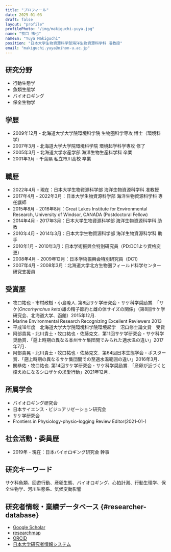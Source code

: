 ```yaml
---
title: "プロフィール"
date: 2025-01-03
draft: false
layout: "profile"
profilePhoto: "/img/makiguchi-yuya.jpg"
name: "牧口 祐也"
nameEn: "Yuya Makiguchi"
position: "日本大学生物資源科学部海洋生物資源科学科 准教授"
email: "makiguchi.yuya@nihon-u.ac.jp"
---
```


## 研究分野

- 行動生態学
- 魚類生態学
- バイオロギング
- 保全生物学

## 学歴

- 2009年12月 - 北海道大学大学院環境科学院 生物圏科学専攻 博士（環境科学）
- 2007年3月 - 北海道大学大学院環境科学院 環境起学科学専攻 修了
- 2005年3月 - 北海道大学水産学部 海洋生物生産科学科 卒業
- 2001年3月 - 千葉県 私立市川高校 卒業

## 職歴

- 2022年4月 - 現在：日本大学生物資源科学部 海洋生物資源科学科 准教授
- 2017年4月 - 2022年3月：日本大学生物資源科学部 海洋生物資源科学科 専任講師
- 2015年8月 - 2016年8月：Great Lakes Institute for Environmental Research, University of Windsor, CANADA (Postdoctoral Fellow)
- 2014年4月 - 2017年3月：日本大学生物資源科学部 海洋生物資源科学科 助教
- 2010年4月 - 2014年3月：日本大学生物資源科学部 海洋生物資源科学科 助手
- 2010年1月 - 2010年3月：日本学術振興会特別研究員（PD:DC1より資格変更）
- 2008年4月 - 2009年12月：日本学術振興会特別研究員（DC1）
- 2007年4月 - 2008年3月：北海道大学北方生物圏フィールド科学センター 研究支援員

## 受賞歴

- 牧口祐也・市村政樹・小島隆人. 第8回サケ学研究会・サケ科学奨励賞. 「サケ(<i>Oncorhynchus keta</i>)雄の精子節約と雌の体サイズの関係」（第8回サケ学研究会、北海道大学、函館）2015年12月.
- Marine Environmental Research Recognizing Excellent Reviewers 2013
- 平成18年度　北海道大学大学院環境科学院環境起学　沼口修士論文賞　受賞
- 阿部貴晃・北川貴士・牧口祐也・佐藤克文．第11回サケ学研究会・サケ科学奨励賞．「遡上時期の異なる本州サケ集団間でみられた適水温の違い」2017年7月．
- 阿部貴晃・北川貴士・牧口祐也・佐藤克文．第64回日本生態学会・ポスター賞．「遡上時期の異なるサケ集団間での至適水温範囲の違い」2016年3月．
- 関恭佑・牧口祐也. 第14回サケ学研究会・サケ科学奨励賞. 「産卵が近づくと控えめになるシロザケの求愛行動」2021年12月．

## 所属学会

- バイオロギング研究会
- 日本サイエンス・ビジュアリゼーション研究会
- サケ学研究会
- Frontiers in Physiology-physio-logging Review Editor(2021-01-)

## 社会活動・委員歴

- 2019年 - 現在：日本バイオロギング研究会 幹事

## 研究キーワード

サケ科魚類、回遊行動、産卵生態、バイオロギング、心拍計測、行動生理学、保全生物学、河川生態系、気候変動影響

## 研究者情報・業績データベース {#researcher-database}

- [Google Scholar](https://scholar.google.com/citations?hl=en&user=7gVyrFQAAAAJ&view_op=list_works&is_public_preview=1)
- [researchmap](https://researchmap.jp/read0151555)
- [ORCID](https://orcid.org/0000-0001-8148-9394)
- [日本大学研究者情報システム](https://researcher-web.nihon-u.ac.jp/search/detail?systemId=eb783d99eabcffb969a2d2a29c395269&lang=ja)
